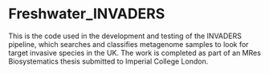 # Freshwater_INVADERS

This is the code used in the development and testing of the INVADERS pipeline, which searches and classifies metagenome samples to look for target invasive species in the UK. The work is completed as part of an MRes Biosystematics thesis submitted to Imperial College London.  
